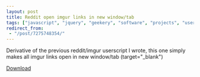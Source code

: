 ```yaml
---
layout: post
title: Reddit open imgur links in new window/tab
tags: ["javascript", "jquery", "geekery", "software", "projects", "userscript", "chrome", "firefox", "reddit", "blog"]
redirect_from:
 - "/post/7275748354/"
---
```


Derivative of the previous reddit/imgur userscript I wrote, this one simply makes all imgur links open in new window/tab (target="_blank")

[Download](http://userscripts.org/scripts/review/106172)
